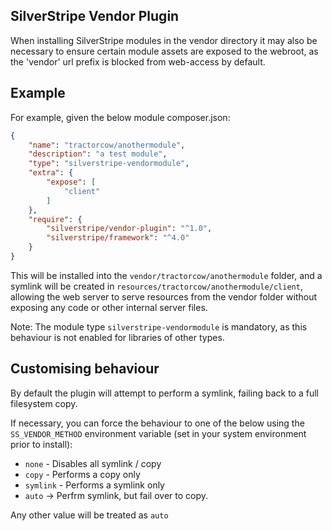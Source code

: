 ## SilverStripe Vendor Plugin

When installing SilverStripe modules in the vendor directory it may also be necessary
to ensure certain module assets are exposed to the webroot, as the 'vendor' url prefix
is blocked from web-access by default.

## Example

For example, given the below module composer.json:

```json
{
    "name": "tractorcow/anothermodule",
    "description": "a test module",
    "type": "silverstripe-vendormodule",
    "extra": {
        "expose": [
            "client"
        ]
    },
    "require": {
        "silverstripe/vendor-plugin": "^1.0",
        "silverstripe/framework": "^4.0"
    }
}
```

This will be installed into the `vendor/tractorcow/anothermodule` folder, and a
symlink will be created in `resources/tractorcow/anothermodule/client`, allowing
the web server to serve resources from the vendor folder without exposing any
code or other internal server files.

Note: The module type `silverstripe-vendormodule` is mandatory, as this behaviour
is not enabled for libraries of other types.

## Customising behaviour

By default the plugin will attempt to perform a symlink, failing back to a full
filesystem copy.

If necessary, you can force the behaviour to one of the below using the
`SS_VENDOR_METHOD` environment variable (set in your system environment prior to install):

  - `none` - Disables all symlink / copy
  - `copy` - Performs a copy only
  - `symlink` - Performs a symlink only
  - `auto` -> Perfrm symlink, but fail over to copy.

Any other value will be treated as `auto` 
